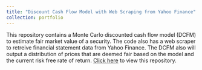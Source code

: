 ```yaml
---
title: "Discount Cash Flow Model with Web Scraping from Yahoo Finance"
collection: portfolio
---
```


This repository contains a Monte Carlo discounted cash flow model (DCFM) to estimate fair market value of a security. The code also has a web scraper to retreive financial statement data from Yahoo Finance. The DCFM also will output a distribution of prices that are deemed fair based on the model and the current risk free rate of return. [Click here](https://github.com/avand56/Discount-Cash-flow_with-monte-carlo-and-web-scraping) to view this repository.

